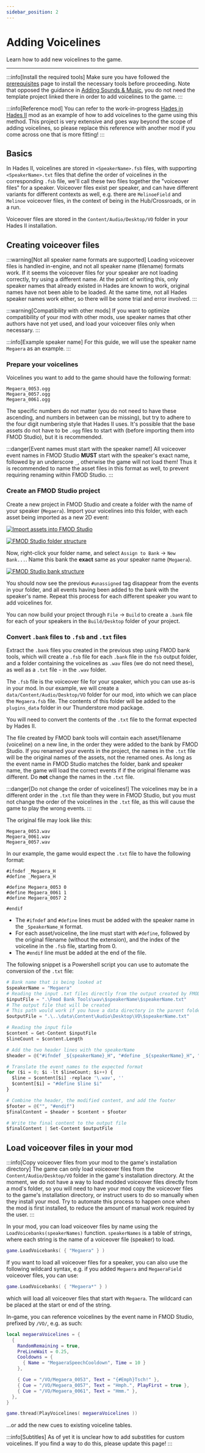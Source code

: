 ```yaml
---
sidebar_position: 2
---
```


# Adding Voicelines

Learn how to add new voicelines to the game.

---

:::info[Install the required tools]
Make sure you have followed the [prerequisites](./prerequisites.md) page to install the necessary tools before proceeding.
Note that opposed the guidance in [Adding Sounds & Music](./adding-sounds-music.md), you do not need the template project linked there in order to add voicelines to the game.
:::

:::info[Reference mod]
You can refer to the work-in-progress [Hades in Hades II](https://github.com/NikkelM/Hades-II-HadesBiomes) mod as an example of how to add voicelines to the game using this method.
This project is very extensive and goes way beyond the scope of adding voicelines, so please replace this reference with another mod if you come across one that is more fitting!
:::

## Basics

In Hades II, voicelines are stored in `<SpeakerName>.fsb` files, with supporting `<SpeakerName>.txt` files that define the order of voicelines in the corresponding `.fsb` file, we'll call these two files together the "voiceover files" for a speaker.
Voiceover files exist per speaker, and can have different variants for different contexts as well, e.g. there are `MelinoeField` and `Melinoe` voiceover files, in the context of being in the Hub/Crossroads, or in a run.

Voiceover files are stored in the `Content/Audio/Desktop/VO` folder in your Hades II installation.

## Creating voiceover files

:::warning[Not all speaker name formats are supported]
Loading voiceover files is handled in-engine, and not all speaker name (filename) formats work.
If it seems the voiceover files for your speaker are not loading correctly, try using a different name.
At the point of writing this, only speaker names that already existed in Hades are known to work, original names have not been able to be loaded.
At the same time, not all Hades speaker names work either, so there will be some trial and error involved.
:::

:::warning[Compatibility with other mods]
If you want to optimize compatibility of your mod with other mods, use speaker names that other authors have not yet used, and load your voiceover files only when necessary.
:::

:::info[Example speaker name]
For this guide, we will use the speaker name `Megaera` as an example.
:::

### Prepare your voicelines

Voicelines you want to add to the game should have the following format:

```plaintext
Megaera_0053.ogg
Megaera_0057.ogg
Megaera_0061.ogg
```

The specific numbers do not matter (you do not need to have these ascending, and numbers in between can be missing), but try to adhere to the four digit numbering style that Hades II uses.
It's possible that the base assets do not have to be `.ogg` files to start with (before importing them into FMOD Studio), but it is recommended.

:::danger[Event names must start with the speaker name!]
All voiceover event names in FMOD Studio **MUST** start with the speaker's exact name, followed by an underscore `_`, otherwise the game will not load them!
Thus it is recommended to name the asset files in this format as well, to prevent requiring renaming within FMOD Studio.
:::

### Create an FMOD Studio project

Create a new project in FMOD Studio and create a folder with the name of your speaker (`Megaera`).
Import your voicelines into this folder, with each asset being imported as a new 2D event:

[![Import assets into FMOD Studio](./img/fmod_import_assets.png)](./img/fmod_import_assets.png)

[![FMOD Studio folder structure](./img/fmod_folder_structure.png)](./img/fmod_folder_structure.png)

Now, right-click your folder name, and select `Assign to Bank` -> `New Bank...`.
Name this bank the **exact** same as your speaker name (`Megaera`).

[![FMOD Studio bank structure](./img/fmod_bank_structure.png)](./img/fmod_bank_structure.png)

You should now see the previous `#unassigned` tag disappear from the events in your folder, and all events having been added to the bank with the speaker's name.
Repeat this process for each different speaker you want to add voicelines for.

You can now build your project through `File` -> `Build` to create a `.bank` file for each of your speakers in the `Build/Desktop` folder of your project.

### Convert `.bank` files to `.fsb` and `.txt` files

Extract the `.bank` files you created in the previous step using FMOD bank tools, which will create a `.fsb` file for each `.bank` file in the `fsb` output folder, and a folder containing the voicelines as `.wav` files (we do not need these), as well as a `.txt` file - in the `.wav` folder.

The `.fsb` file is the voiceover file for your speaker, which you can use as-is in your mod.
In our example, we will create a `data/Content/Audio/Desktop/VO` folder for our mod, into which we can place the `Megaera.fsb` file.
The contents of this folder will be added to the `plugins_data` folder in our Thunderstore mod package.

You will need to convert the contents of the `.txt` file to the format expected by Hades II.

The file created by FMOD bank tools will contain each asset/filename (voiceline) on a new line, in the order they were added to the bank by FMOD Studio.
If you renamed your events in the project, the names in the `.txt` file will be the original names of the assets, not the renamed ones.
As long as the event name in FMOD Studio matches the folder, bank and speaker name, the game will load the correct events if if the original filename was different.
Do **not** change the names in the `.txt` file.

:::danger[Do not change the order of voicelines!]
The voicelines may be in a different order in the `.txt` file than they were in FMOD Studio, but you must not change the order of the voicelines in the `.txt` file, as this will cause the game to play the wrong events.
:::

The original file may look like this:

```plaintext
Megaera_0053.wav
Megaera_0061.wav
Megaera_0057.wav
```

In our example, the game would expect the `.txt` file to have the following format:

```plaintext
#ifndef _Megaera_H
#define _Megaera_H

#define Megaera_0053 0
#define Megaera_0061 1
#define Megaera_0057 2

#endif
```

- The `#ifndef` and `#define` lines must be added with the speaker name in the `_SpeakerName_H` format.
- For each asset/voiceline, the line must start with `#define`, followed by the original filename (without the extension), and the index of the voiceline in the `.fsb` file, starting from 0.
- The `#endif` line must be added at the end of the file.

The following snippet is a Powershell script you can use to automate the conversion of the `.txt` file:

```python
# Bank name that is being looked at
$speakerName = "Megaera"
# Reading the input .txt files directly from the output created by FMOD bank tools
$inputFile = ".\Fmod Bank Tools\wav\$speakerName\$speakerName.txt"
# The output file that will be created
# This path would work if you have a data directory in the parent folder of this script
$outputFile = ".\..\data\Content\Audio\Desktop\VO\$speakerName.txt"

# Reading the input file
$content = Get-Content $inputFile
$lineCount = $content.Length

# Add the two header lines with the speakerName
$header = @("#ifndef _${speakerName}_H", "#define _${speakerName}_H", "")

# Translate the event names to the expected format
for ($i = 0; $i -lt $lineCount; $i++) {
  $line = $content[$i] -replace '\.wav', ''
  $content[$i] = "#define $line $i"
}

# Combine the header, the modified content, and add the footer
$footer = @("", "#endif")
$finalContent = $header + $content + $footer

# Write the final content to the output file
$finalContent | Set-Content $outputFile
```

## Load voiceover files in your mod

:::info[Copy voiceover files from your mod to the game's installation directory]
The game can only load voiceover files from the `Content/Audio/Desktop/VO` folder in the game's installation directory.
At the moment, we do not have a way to load modded voiceover files directly from a mod's folder, so you will need to have your mod copy the voiceover files to the game's installation directory, or instruct users to do so manually when they install your mod.
Try to automate this process to happen once when the mod is first installed, to reduce the amount of manual work required by the user.
:::

In your mod, you can load voiceover files by name using the `LoadVoicebanks(speakerNames)` function.
`speakerNames` is a table of strings, where each string is the name of a voiceover file (speaker) to load.

```lua
game.LoadVoicebanks( { "Megaera" } )
```

If you want to load all voiceover files for a speaker, you can also use the following wildcard syntax, e.g. if you added `Megaera` and `MegaeraField` voiceover files, you can use:

```lua
game.LoadVoicebanks( { "Megaera*" } )
```

which will load all voiceover files that start with `Megaera`.
The wildcard can be placed at the start or end of the string.

In-game, you can reference voicelines by the event name in FMOD Studio, prefixed by `/VO/`, e.g. as such:

```lua
local megaeraVoicelines = {
  {
    RandomRemaining = true,
    PreLineWait = 0.25,
    Cooldowns = {
      { Name = "MegaeraSpeechCooldown", Time = 10 }
    },

    { Cue = "/VO/Megaera_0053", Text = "{#Emph}Tsch!" },
    { Cue = "/VO/Megaera_0057", Text = "Hmph.", PlayFirst = true },
    { Cue = "/VO/Megaera_0061", Text = "Hmm." },
  },
}

game.thread(PlayVoicelines( megaeraVoicelines ))
```

...or add the new cues to existing voiceline tables.

:::info[Subtitles]
As of yet it is unclear how to add substitles for custom voicelines.
If you find a way to do this, please update this page!
:::
